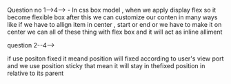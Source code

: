 Question no 1-->4--> - In css box model , when we apply display flex so it become flexible box after this we can customize our conten in many ways like if we
have to allign item in center , start or end or we have to make it on center we can all of these thing with flex box and it will act as inline alliment 

question 2--4-->

if use positon fixed it meand position will fixed according to user's view port
and we use position sticky that mean it will stay in thefixed position in relative to its parent 